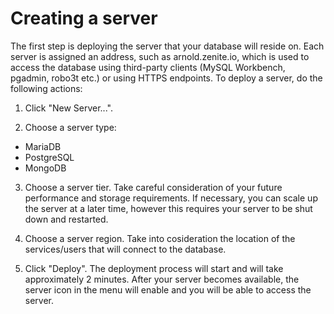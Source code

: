 # Creating a server

The first step is deploying the server that your database will reside on. Each server is assigned an address, such as arnold.zenite.io, which is used to access the database using third-party clients (MySQL Workbench, pgadmin, robo3t etc.) or using HTTPS endpoints. To deploy a server, do the following actions:

1. Click "New Server...".

2. Choose a server type:
  * MariaDB
  * PostgreSQL
  * MongoDB
  
3. Choose a server tier. Take careful consideration of your future performance and storage requirements. If necessary, you can scale up the server at a later time, however this requires your server to be shut down and restarted.

4. Choose a server region. Take into cosideration the location of the services/users that will connect to the database.

5. Click "Deploy". The deployment process will start and will take approximately 2 minutes. After your server becomes available, the server icon in the menu will enable and you will be able to access the server.
